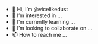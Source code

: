 - 👋 Hi, I’m @vicelikedust
- 👀 I’m interested in ...
- 🌱 I’m currently learning ...
- 💞️ I’m looking to collaborate on ...
- 📫 How to reach me ...

<!---
vicelikedust/vicelikedust is a ✨ special ✨ repository because its `README.md` (this file) appears on your GitHub profile.
You can click the Preview link to take a look at your changes.
--->
